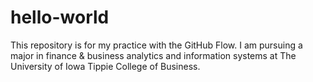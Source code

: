# hello-world
This repository is for my practice with the GitHub Flow.
I am pursuing a major in finance & business analytics and information systems at The University of Iowa Tippie College of Business.
